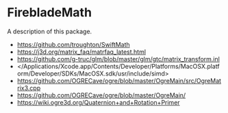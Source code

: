 # FirebladeMath

A description of this package.


- <https://github.com/troughton/SwiftMath>
- <https://j3d.org/matrix_faq/matrfaq_latest.html>
- <https://github.com/g-truc/glm/blob/master/glm/gtc/matrix_transform.inl>
- </Applications/Xcode.app/Contents/Developer/Platforms/MacOSX.platform/Developer/SDKs/MacOSX.sdk/usr/include/simd>
- <https://github.com/OGRECave/ogre/blob/master/OgreMain/src/OgreMatrix3.cpp>
- <https://github.com/OGRECave/ogre/blob/master/OgreMain/>
- <https://wiki.ogre3d.org/Quaternion+and+Rotation+Primer>
